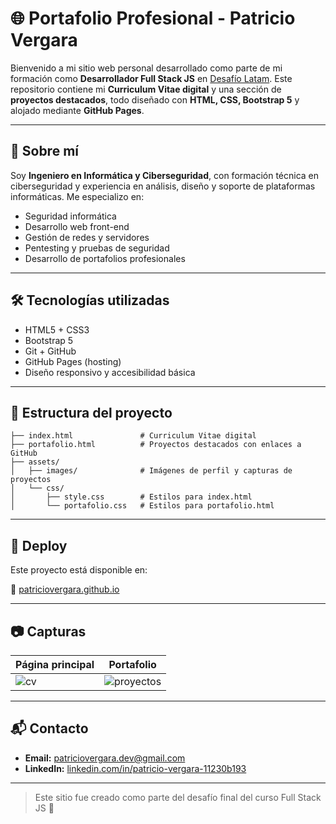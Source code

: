 
# 🌐 Portafolio Profesional - Patricio Vergara

Bienvenido a mi sitio web personal desarrollado como parte de mi formación como **Desarrollador Full Stack JS** en [Desafío Latam](https://desafiolatam.com/). Este repositorio contiene mi **Curriculum Vitae digital** y una sección de **proyectos destacados**, todo diseñado con **HTML, CSS, Bootstrap 5** y alojado mediante **GitHub Pages**.

---

## 📄 Sobre mí

Soy **Ingeniero en Informática y Ciberseguridad**, con formación técnica en ciberseguridad y experiencia en análisis, diseño y soporte de plataformas informáticas. Me especializo en:

- Seguridad informática
- Desarrollo web front-end
- Gestión de redes y servidores
- Pentesting y pruebas de seguridad
- Desarrollo de portafolios profesionales

---

## 🛠️ Tecnologías utilizadas

- HTML5 + CSS3
- Bootstrap 5
- Git + GitHub
- GitHub Pages (hosting)
- Diseño responsivo y accesibilidad básica

---

## 📁 Estructura del proyecto

```
├── index.html               # Curriculum Vitae digital
├── portafolio.html          # Proyectos destacados con enlaces a GitHub
├── assets/
│   ├── images/              # Imágenes de perfil y capturas de proyectos
│   └── css/
│       ├── style.css        # Estilos para index.html
│       └── portafolio.css   # Estilos para portafolio.html
```

---

## 🚀 Deploy

Este proyecto está disponible en:

🔗 [patriciovergara.github.io](https://patriciovergara.github.io)

---

## 📷 Capturas

| Página principal | Portafolio |
|------------------|------------|
| ![cv](https://github.com/patriciovergara/patriciovergara.github.io/blob/main/assets/img/CV.png?raw=true) | ![proyectos](https://github.com/patriciovergara/patriciovergara.github.io/blob/main/assets/img/Landing.png?raw=true) |

---

## 📬 Contacto

- **Email:** patriciovergara.dev@gmail.com  
- **LinkedIn:** [linkedin.com/in/patricio-vergara-11230b193](https://www.linkedin.com/in/patricio-vergara-11230b193)

---

> Este sitio fue creado como parte del desafío final del curso Full Stack JS 🚀
